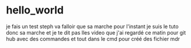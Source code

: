 # hello_world
je fais un test steph va falloir que sa marche
pour l'instant je suis le tuto donc sa marche
et je te dit pas lles video que j'ai regardé ce matin pour git hub avec des commandes et tout dans le cmd pour créé des fichier mdr

